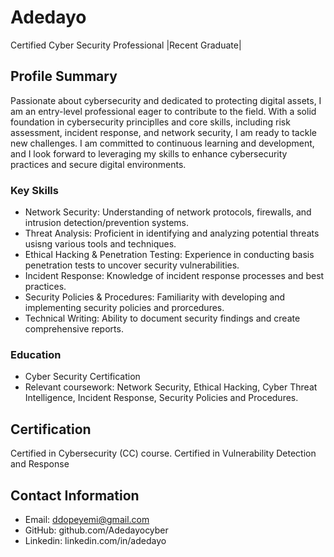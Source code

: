 # Adedayo

Certified Cyber Security Professional |Recent Graduate|

## Profile Summary
Passionate about cybersecurity and dedicated to protecting digital assets, I am an entry-level professional eager to contribute to the field. With a solid foundation in cybersecurity principlles and core skills, including risk assessment, incident response, and network security, I am ready to tackle new challenges. I am committed to continuous learning and development, and I look forward to leveraging my skills to enhance cybersecurity practices and secure digital environments. 

### Key Skills 
- Network Security: Understanding of network protocols, firewalls, and intrusion detection/prevention systems.
- Threat Analysis: Proficient in identifying and analyzing potential threats usisng various tools and techniques.
- Ethical Hacking & Penetration Testing: Experience in conducting basis penetration tests to uncover security vulnerabilities.
- Incident Response: Knowledge of incident response processes and best practices.
- Security Policies & Procedures: Familiarity with developing and implementing security policies and prorcedures.
- Technical Writing: Ability to document security findings and create comprehensive reports.

### Education
- Cyber Security Certification
- Relevant coursework: Network Security, Ethical Hacking, Cyber Threat Intelligence, Incident Response, Security Policies and Procedures.

## Certification
Certified in Cybersecurity (CC) course.
Certified in Vulnerability Detection and Response

## Contact Information
- Email: ddopeyemi@gmail.com
- GitHub: github.com/Adedayocyber
- Linkedin: linkedin.com/in/adedayo

